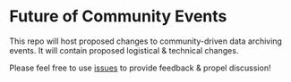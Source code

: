 # Future of Community Events

This repo will host proposed changes to community-driven data archiving events. It will contain proposed logistical & technical changes.

Please feel free to use [issues](https://github.com/edgi-govdata-archiving/future-events/issues) to provide feedback & propel discussion!